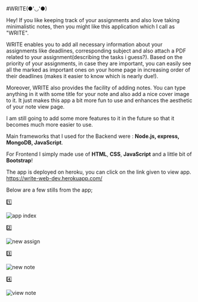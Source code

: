 #WRITE(●'◡'●)

Hey! If you like keeping track of your assignments and also love taking minimalistic notes, then you might like this application which I call as "WRITE". 

WRITE enables you to add all necessary information about your assignments like deadlines, corresponding subject and also attach a PDF related to your assignment(describing the tasks i guess?). 
Based on the priority of your assignments, in case they are important, you can easily see all the marked as important ones on your home page in increasing order of their deadlines (makes it easier to know which is nearly due!). 

Moreover, WRITE also provides the facility of adding notes. You can type anything in it with some title for your note and also add a nice cover image to it. 
It just makes this app a bit more fun to use and enhances the aesthetic of your note view page. 

I am still going to add some more features to it in the future so that it becomes much more easier to use. 

Main frameworks that I used for the Backend were : **Node.js, express, MongoDB, JavaScript**. 

For Frontend I simply made use of **HTML**, **CSS**, **JavaScript** and a little bit of **Bootstrap**!

The app is deployed on heroku, you can click on the link given to view app.
https://write-web-dev.herokuapp.com/

Below are a few stills from the app;

1️⃣

![app index](https://user-images.githubusercontent.com/55504616/161611549-c3732ca0-d9ea-40ff-b1ad-fbcff198d40f.png)

2️⃣

![new assign](https://user-images.githubusercontent.com/55504616/161611598-e2192a5d-fbc9-4ca3-b12a-7c8b6b525975.png)

3️⃣

![new note](https://user-images.githubusercontent.com/55504616/161611699-f1f41f0f-a1e4-4aac-85f8-073f9ffc140a.png)

4️⃣

![view note](https://user-images.githubusercontent.com/55504616/161611767-bc1e8199-0d4d-4b8f-ac0d-0f8710c3f51e.png)
